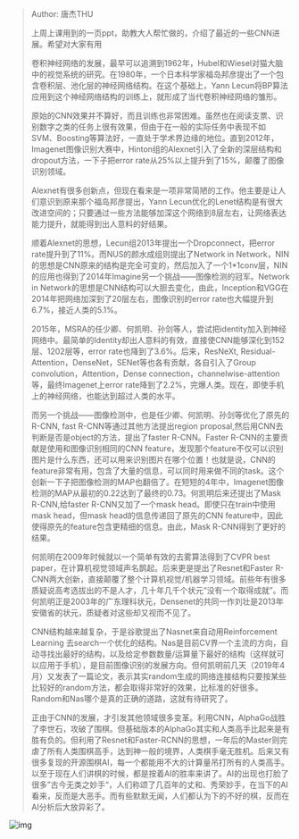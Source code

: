 >   Author: 唐杰THU
>
>   上周上课用到的一页ppt，助教大人帮忙做的，介绍了最近的一些CNN进展。希望对大家有用
>
>   卷积神经网络的发展，最早可以追溯到1962年，Hubel和Wiesel对猫大脑中的视觉系统的研究。在1980年，一个日本科学家福岛邦彦提出了一个包含卷积层、池化层的神经网络结构。在这个基础上，Yann Lecun将BP算法应用到这个神经网络结构的训练上，就形成了当代卷积神经网络的雏形。
>
>   原始的CNN效果并不算好，而且训练也非常困难。虽然也在阅读支票、识别数字之类的任务上很有效果，但由于在一般的实际任务中表现不如SVM、Boosting等算法好，一直处于学术界边缘的地位。直到2012年，Imagenet图像识别大赛中，Hinton组的Alexnet引入了全新的深层结构和dropout方法，一下子把error rate从25%以上提升到了15%，颠覆了图像识别领域。
>
>   Alexnet有很多创新点，但现在看来是一项非常简陋的工作。他主要是让人们意识到原来那个福岛邦彦提出，Yann Lecun优化的Lenet结构是有很大改进空间的；只要通过一些方法能够加深这个网络到8层左右，让网络表达能力提升，就能得到出人意料的好结果。
>
>   顺着Alexnet的思想，Lecun组2013年提出一个Dropconnect，把error rate提升到了11%。而NUS的颜水成组则提出了Network in Network，NIN的思想是CNN原来的结构是完全可变的，然后加入了一个1*1conv层，NIN的应用也得到了2014年Imagine另一个挑战——图像检测的冠军。Network in Network的思想是CNN结构可以大胆去变化，由此，Inception和VGG在2014年把网络加深到了20层左右，图像识别的error rate也大幅提升到6.7%，接近人类的5.1%。
>
>   2015年，MSRA的任少卿、何凯明、孙剑等人，尝试把identity加入到神经网络中。最简单的Identity却出人意料的有效，直接使CNN能够深化到152层、1202层等，error rate也降到了3.6%。后来，ResNeXt, Residual-Attention，DenseNet，SENet等也各有贡献，各自引入了Group convolution，Attention，Dense connection，channelwise-attention等，最终Imagenet上error rate降到了2.2%，完爆人类。现在，即使手机上的神经网络，也能达到超过人类的水平。
>
>   而另一个挑战——图像检测中，也是任少卿、何凯明、孙剑等优化了原先的R-CNN, fast R-CNN等通过其他方法提出region proposal,然后用CNN去判断是否是object的方法，提出了faster R-CNN。Faster R-CNN的主要贡献是使用和图像识别相同的CNN feature，发现那个feature不仅可以识别图片是什么东西，还可以用来识别图片在哪个位置！也就是说，CNN的feature非常有用，包含了大量的信息，可以同时用来做不同的task。这个创新一下子把图像检测的MAP也翻倍了。在短短的4年中，Imagenet图像检测的MAP从最初的0.22达到了最终的0.73。何凯明后来还提出了Mask R-CNN,给faster R-CNN又加了一个mask head。即使只在train中使用mask head，但mask head的信息传递回了原先的CNN feature中，因此使得原先的feature包含更精细的信息。由此，Mask R-CNN得到了更好的结果。
>
>   何凯明在2009年时候就以一个简单有效的去雾算法得到了CVPR best paper，在计算机视觉领域声名鹊起。后来更是提出了Resnet和Faster R-CNN两大创新，直接颠覆了整个计算机视觉/机器学习领域。前些年有很多质疑说高考选拔出的不是人才，几十年几千个状元“没有一个取得成就”。而何凯明正是2003年的广东理科状元，Densenet的共同一作刘壮是2013年安徽省的状元，质疑者对这些却又视而不见了。
>
>   CNN结构越来越复杂，于是谷歌提出了Nasnet来自动用Reinforcement Learning 去search一个优化的结构。Nas是目前CV界一个主流的方向，自动寻找出最好的结构，以及给定参数数量/运算量下最好的结构（这样就可以应用于手机），是目前图像识别的发展方向。但何凯明前几天（2019年4月）又发表了一篇论文，表示其实random生成的网络连接结构只要按某些比较好的random方法，都会取得非常好的效果，比标准的好很多。Random和Nas哪个是真的正确的道路，这就有待研究了。
>
>   正由于CNN的发展，才引发其他领域很多变革。利用CNN，AlphaGo战胜了李世石，攻破了围棋。但基础版本的AlphaGo其实和人类高手比起来是有胜有负的。但利用了Resnet和Faster-RCNN的思想，一年后的Master则完虐了所有人类围棋高手，达到神一般的境界，人类棋手毫无胜机。后来又有很多复现的开源围棋AI，每一个都能用不大的计算量吊打所有的人类高手。以至于现在人们讲棋的时候，都是按着AI的胜率来讲了。AI的出现也打脸了很多”古今无类之妙手“，人们称颂了几百年的丈和、秀荣妙手，在当下的AI看来，反而是大恶手。而有些默默无闻，人们都认为下的不好的棋，反而在AI分析后大放异彩了。  

![img](https://wx4.sinaimg.cn/mw690/7ebeb44bly1g1v4bbpt2oj20zy0u01ky.jpg)